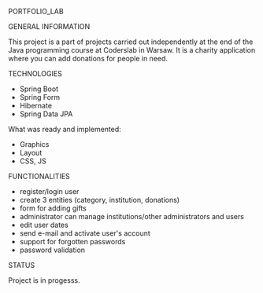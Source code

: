 PORTFOLIO_LAB

GENERAL INFORMATION 

This project is a part of projects carried out independently at the end of the Java programming course at Coderslab in Warsaw. It is a charity application where you can add donations for people in need.

TECHNOLOGIES 
* Spring Boot 
* Spring Form 
* Hibernate 
* Spring Data JPA

What was ready and implemented: 
* Graphics
* Layout
* CSS, JS

FUNCTIONALITIES
* register/login user
* create 3 entities (category, institution, donations)
* form for adding gifts
* administrator can manage institutions/other administrators and users
* edit user dates
* send e-mail and activate user's account 
* support for forgotten passwords
* password validation

STATUS

Project is in progesss. 
